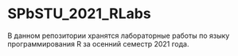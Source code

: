 # SPbSTU_2021_RLabs

В данном репозитории хранятся лабораторные работы по языку программирования R за осенний семестр 2021 года.
